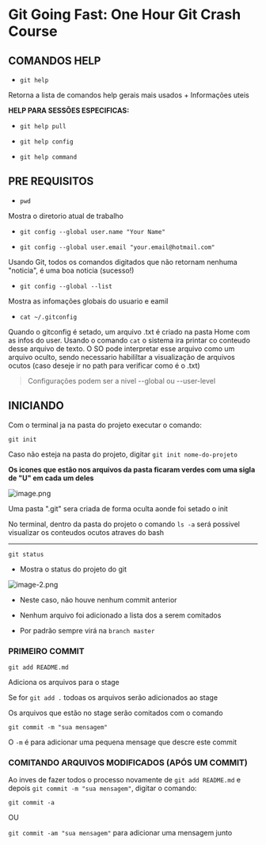 # **Git Going Fast: One Hour Git Crash Course**

## **COMANDOS HELP**

- `git help`

Retorna a lista de comandos help gerais mais usados + Informações uteis

**HELP PARA SESSÕES ESPECIFICAS:**

- `git help pull`

- `git help config`

- `git help command`

## **PRE REQUISITOS**

- `pwd`

Mostra o diretorio atual de trabalho

- `git config --global user.name "Your Name"`

- `git config --global user.email "your.email@hotmail.com"`

Usando Git, todos os comandos digitados que não retornam nenhuma "noticia", é uma boa noticia (sucesso!)

- `git config --global --list`

Mostra as infomações globais do usuario e eamil

- `cat ~/.gitconfig`

Quando o gitconfig é setado, um arquivo .txt é criado na pasta Home com as infos do user. Usando o comando `cat` o sistema ira printar co conteudo desse arquivo de texto. O SO pode interpretar esse arquivo como um arquivo oculto, sendo necessario habililtar a visualização de arquivos ocutos (caso deseje ir no path para verificar como é o .txt)

> Configurações podem ser a nivel --global ou --user-level

## **INICIANDO**

Com o terminal ja na pasta do projeto executar o comando:

    git init 

Caso não esteja na pasta do projeto, digitar `git init nome-do-projeto`

**Os icones que estão nos arquivos da pasta ficaram verdes com uma sigla de "U" em cada um deles**

![image.png](attachment:image.png)

Uma pasta ".git" sera criada de forma oculta aonde foi setado o init

No terminal, dentro da pasta do projeto o comando `ls -a` será possivel visualizar os conteudos ocutos atraves do bash

---

`git status`

- Mostra o status do projeto do git

![image-2.png](attachment:image-2.png)

- Neste caso, não houve nenhum commit anterior

- Nenhum arquivo foi adicionado a lista dos a serem comitados

- Por padrão sempre virá na `branch master`

### PRIMEIRO COMMIT

`git add README.md`

Adiciona os arquivos para o stage

Se for `git add .` todoas os arquivos serão adicionados ao stage

Os arquivos que estão no stage serão comitados com o comando

    git commit -m "sua mensagem"

O `-m` é para adicionar uma pequena mensage que descre este commit

### COMITANDO ARQUIVOS MODIFICADOS (APÓS UM COMMIT)

Ao inves de fazer todos o processo novamente de `git add README.md` e depois `git commit -m "sua mensagem"`, digitar o comando:

    git commit -a

OU

`git commit -am "sua mensagem"` para adicionar uma mensagem junto